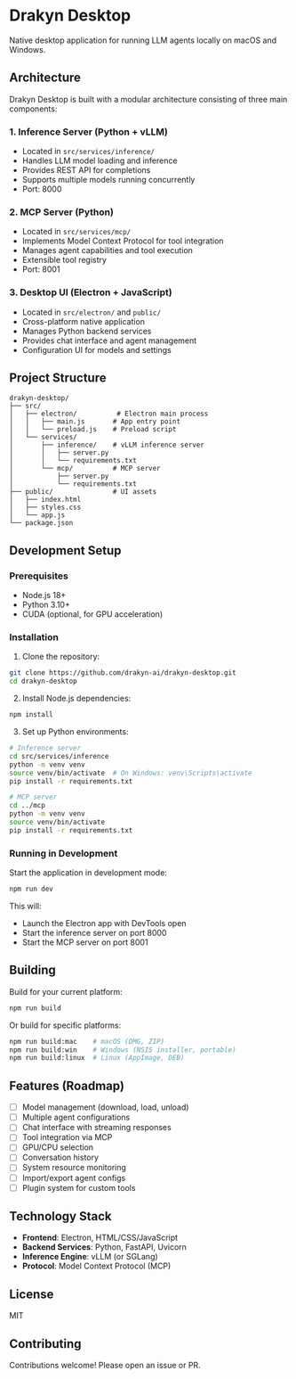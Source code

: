 # Drakyn Desktop

Native desktop application for running LLM agents locally on macOS and Windows.

## Architecture

Drakyn Desktop is built with a modular architecture consisting of three main components:

### 1. Inference Server (Python + vLLM)
- Located in `src/services/inference/`
- Handles LLM model loading and inference
- Provides REST API for completions
- Supports multiple models running concurrently
- Port: 8000

### 2. MCP Server (Python)
- Located in `src/services/mcp/`
- Implements Model Context Protocol for tool integration
- Manages agent capabilities and tool execution
- Extensible tool registry
- Port: 8001

### 3. Desktop UI (Electron + JavaScript)
- Located in `src/electron/` and `public/`
- Cross-platform native application
- Manages Python backend services
- Provides chat interface and agent management
- Configuration UI for models and settings

## Project Structure

```
drakyn-desktop/
├── src/
│   ├── electron/          # Electron main process
│   │   ├── main.js       # App entry point
│   │   └── preload.js    # Preload script
│   └── services/
│       ├── inference/    # vLLM inference server
│       │   ├── server.py
│       │   └── requirements.txt
│       └── mcp/          # MCP server
│           ├── server.py
│           └── requirements.txt
├── public/               # UI assets
│   ├── index.html
│   ├── styles.css
│   └── app.js
└── package.json
```

## Development Setup

### Prerequisites
- Node.js 18+
- Python 3.10+
- CUDA (optional, for GPU acceleration)

### Installation

1. Clone the repository:
```bash
git clone https://github.com/drakyn-ai/drakyn-desktop.git
cd drakyn-desktop
```

2. Install Node.js dependencies:
```bash
npm install
```

3. Set up Python environments:
```bash
# Inference server
cd src/services/inference
python -m venv venv
source venv/bin/activate  # On Windows: venv\Scripts\activate
pip install -r requirements.txt

# MCP server
cd ../mcp
python -m venv venv
source venv/bin/activate
pip install -r requirements.txt
```

### Running in Development

Start the application in development mode:
```bash
npm run dev
```

This will:
- Launch the Electron app with DevTools open
- Start the inference server on port 8000
- Start the MCP server on port 8001

## Building

Build for your current platform:
```bash
npm run build
```

Or build for specific platforms:
```bash
npm run build:mac    # macOS (DMG, ZIP)
npm run build:win    # Windows (NSIS installer, portable)
npm run build:linux  # Linux (AppImage, DEB)
```

## Features (Roadmap)

- [ ] Model management (download, load, unload)
- [ ] Multiple agent configurations
- [ ] Chat interface with streaming responses
- [ ] Tool integration via MCP
- [ ] GPU/CPU selection
- [ ] Conversation history
- [ ] System resource monitoring
- [ ] Import/export agent configs
- [ ] Plugin system for custom tools

## Technology Stack

- **Frontend**: Electron, HTML/CSS/JavaScript
- **Backend Services**: Python, FastAPI, Uvicorn
- **Inference Engine**: vLLM (or SGLang)
- **Protocol**: Model Context Protocol (MCP)

## License

MIT

## Contributing

Contributions welcome! Please open an issue or PR.
